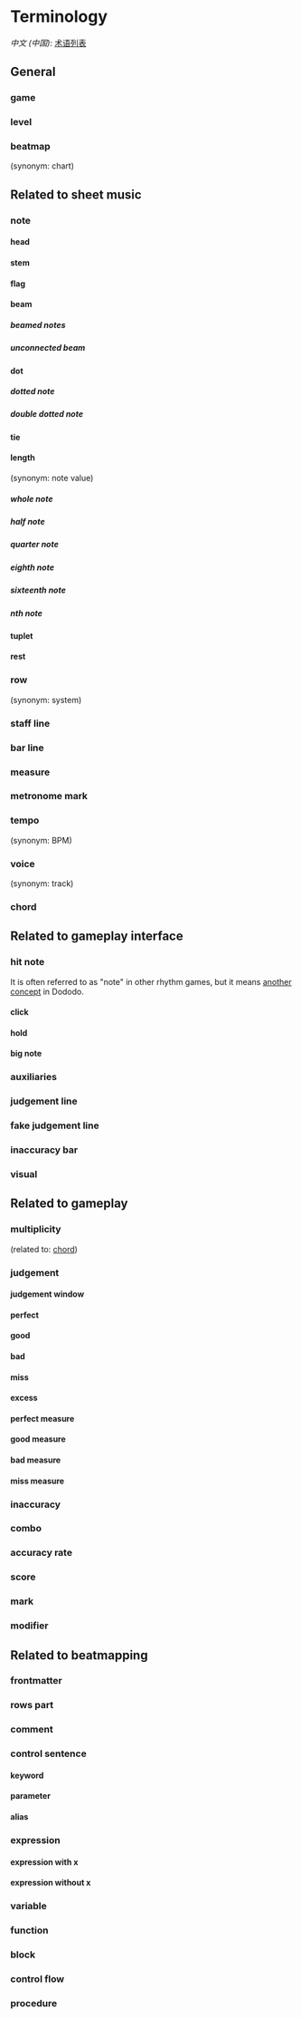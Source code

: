 # Terminology

*中文 (中国)*: [术语列表](terminology-zh-cn)

## General

### game

### level

### beatmap

(synonym: chart)

## Related to sheet music

### note

#### head

#### stem

#### flag

#### beam

##### beamed notes

##### unconnected beam

#### dot

##### dotted note

##### double dotted note

#### tie

#### length

(synonym: note value)

##### whole note

##### half note

##### quarter note

##### eighth note

##### sixteenth note

##### $n$th note

#### tuplet

#### rest

### row

(synonym: system)

### staff line

### bar line

### measure

### metronome mark

### tempo

(synonym: BPM)

### voice

(synonym: track)

### chord

## Related to gameplay interface

### hit note

It is often referred to as "note" in other rhythm games,
but it means [another concept](#note) in Dododo.

#### click

#### hold

#### big note

### auxiliaries

### judgement line

### fake judgement line

### inaccuracy bar

### visual

## Related to gameplay

### multiplicity

(related to: [chord](#chord))

### judgement

#### judgement window

#### perfect

#### good

#### bad

#### miss

#### excess

#### perfect measure

#### good measure

#### bad measure

#### miss measure

### inaccuracy

### combo

### accuracy rate

### score

### mark

### modifier

## Related to beatmapping

### frontmatter

### rows part

### comment

### control sentence

#### keyword

#### parameter

#### alias

### expression

#### expression with x

#### expression without x

### variable

### function

### block

### control flow

### procedure
